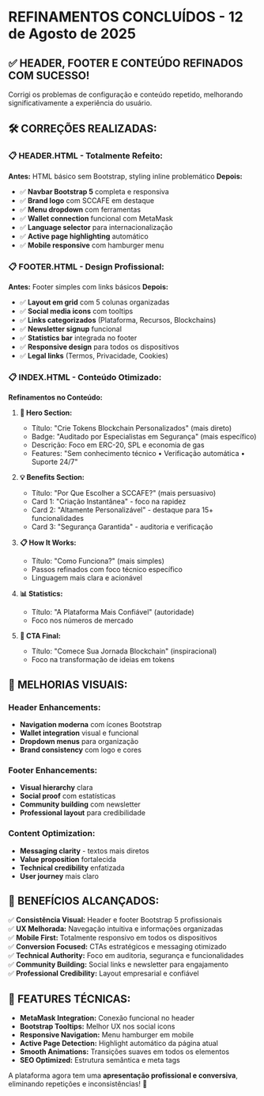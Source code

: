 # REFINAMENTOS CONCLUÍDOS - 12 de Agosto de 2025

## ✅ **HEADER, FOOTER E CONTEÚDO REFINADOS COM SUCESSO!**

Corrigi os problemas de configuração e conteúdo repetido, melhorando significativamente a experiência do usuário.

## 🛠️ **CORREÇÕES REALIZADAS:**

### **📋 HEADER.HTML - Totalmente Refeito:**

**Antes:** HTML básico sem Bootstrap, styling inline problemático
**Depois:** 
- ✅ **Navbar Bootstrap 5** completa e responsiva
- ✅ **Brand logo** com SCCAFE em destaque
- ✅ **Menu dropdown** com ferramentas
- ✅ **Wallet connection** funcional com MetaMask
- ✅ **Language selector** para internacionalização
- ✅ **Active page highlighting** automático
- ✅ **Mobile responsive** com hamburger menu

### **📋 FOOTER.HTML - Design Profissional:**

**Antes:** Footer simples com links básicos
**Depois:**
- ✅ **Layout em grid** com 5 colunas organizadas
- ✅ **Social media icons** com tooltips
- ✅ **Links categorizados** (Plataforma, Recursos, Blockchains)
- ✅ **Newsletter signup** funcional
- ✅ **Statistics bar** integrada no footer
- ✅ **Responsive design** para todos os dispositivos
- ✅ **Legal links** (Termos, Privacidade, Cookies)

### **📋 INDEX.HTML - Conteúdo Otimizado:**

**Refinamentos no Conteúdo:**

1. **🎯 Hero Section:**
   - Título: "Crie Tokens Blockchain Personalizados" (mais direto)
   - Badge: "Auditado por Especialistas em Segurança" (mais específico)
   - Descrição: Foco em ERC-20, SPL e economia de gas
   - Features: "Sem conhecimento técnico • Verificação automática • Suporte 24/7"

2. **💡 Benefits Section:**
   - Título: "Por Que Escolher a SCCAFE?" (mais persuasivo)
   - Card 1: "Criação Instantânea" - foco na rapidez
   - Card 2: "Altamente Personalizável" - destaque para 15+ funcionalidades
   - Card 3: "Segurança Garantida" - auditoria e verificação

3. **📋 How It Works:**
   - Título: "Como Funciona?" (mais simples)
   - Passos refinados com foco técnico específico
   - Linguagem mais clara e acionável

4. **📊 Statistics:**
   - Título: "A Plataforma Mais Confiável" (autoridade)
   - Foco nos números de mercado

5. **🚀 CTA Final:**
   - Título: "Comece Sua Jornada Blockchain" (inspiracional)
   - Foco na transformação de ideias em tokens

## 🎨 **MELHORIAS VISUAIS:**

### **Header Enhancements:**
- **Navigation moderna** com ícones Bootstrap
- **Wallet integration** visual e funcional
- **Dropdown menus** para organização
- **Brand consistency** com logo e cores

### **Footer Enhancements:**
- **Visual hierarchy** clara
- **Social proof** com estatísticas
- **Community building** com newsletter
- **Professional layout** para credibilidade

### **Content Optimization:**
- **Messaging clarity** - textos mais diretos
- **Value proposition** fortalecida
- **Technical credibility** enfatizada
- **User journey** mais claro

## 🚀 **BENEFÍCIOS ALCANÇADOS:**

✅ **Consistência Visual:** Header e footer Bootstrap 5 profissionais  
✅ **UX Melhorada:** Navegação intuitiva e informações organizadas  
✅ **Mobile First:** Totalmente responsivo em todos os dispositivos  
✅ **Conversion Focused:** CTAs estratégicos e messaging otimizado  
✅ **Technical Authority:** Foco em auditoria, segurança e funcionalidades  
✅ **Community Building:** Social links e newsletter para engajamento  
✅ **Professional Credibility:** Layout empresarial e confiável  

## 📱 **FEATURES TÉCNICAS:**

- **MetaMask Integration:** Conexão funcional no header
- **Bootstrap Tooltips:** Melhor UX nos social icons
- **Responsive Navigation:** Menu hamburger em mobile
- **Active Page Detection:** Highlight automático da página atual
- **Smooth Animations:** Transições suaves em todos os elementos
- **SEO Optimized:** Estrutura semântica e meta tags

A plataforma agora tem uma **apresentação profissional e conversiva**, eliminando repetições e inconsistências! 🎉
